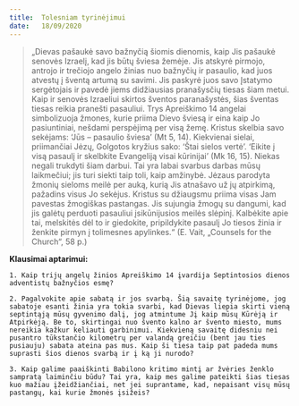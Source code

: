 ```yaml
---
title:  Tolesniam tyrinėjimui
date:   18/09/2020
---
```


> <p></p>
> „Dievas pašaukė savo bažnyčią šiomis dienomis, kaip Jis pašaukė senovės Izraelį, kad jis būtų šviesa žemėje. Jis atskyrė pirmojo, antrojo ir trečiojo angelo žinias nuo bažnyčių ir pasaulio, kad juos atvestų į šventą artumą su savimi. Jis paskyrė juos savo Įstatymo sergėtojais ir pavedė jiems didžiausias pranašysčių tiesas šiam metui. Kaip ir senovės Izraeliui skirtos šventos paranašystės, šias šventas tiesas reikia pranešti pasauliui. Trys Apreiškimo 14 angelai simbolizuoja žmones, kurie priima Dievo šviesą ir eina kaip Jo pasiuntiniai, nešdami perspėjimą per visą žemę. Kristus skelbia savo sekėjams: ‘Jūs – pasaulio šviesa’ (Mt 5, 14). Kiekvienai sielai, priimančiai Jėzų, Golgotos kryžius sako: ‘Štai sielos vertė’. ‘Eikite į visą pasaulį ir skelbkite Evangeliją visai kūrinijai’ (Mk 16, 15). Niekas negali trukdyti šiam darbui. Tai yra labai svarbus darbas mūsų laikmečiui; jis turi siekti taip toli, kaip amžinybė. Jėzaus parodyta žmonių sieloms meilė per auką, kurią Jis atnašavo už jų atpirkimą, pažadins visus Jo sekėjus. Kristus su džiaugsmu priima visas Jam pavestas žmogiškas pastangas. Jis sujungia žmogų su dangumi, kad jis galėtų perduoti pasauliui įsikūnijusios meilės slėpinį. Kalbėkite apie tai, melskitės dėl to ir giedokite, pripildykite pasaulį Jo tiesos žinia ir ženkite pirmyn į tolimesnes apylinkes.“ (E. Vait, „Counsels for the Church“, 58 p.)

**Klausimai aptarimui:**

`1. Kaip trijų angelų žinios Apreiškimo 14 įvardija Septintosios dienos adventistų bažnyčios esmę?`

`2. Pagalvokite apie sabatą ir jos svarbą. Šią savaitę tyrinėjome, jog sabatoje esanti žinia yra tokia svarbi, kad Dievas liepia skirti vieną septintąją mūsų gyvenimo dalį, jog atmintume Jį kaip mūsų Kūrėją ir Atpirkėją. Be to, skirtingai nuo švento kalno ar švento miesto, mums nereikia kažkur keliauti garbinimui. Kiekvieną savaitę didesniu nei pusantro tūkstančio kilometrų per valandą greičiu (bent jau ties pusiauju) sabata ateina pas mus. Kaip ši tiesa taip pat padeda mums suprasti šios dienos svarbą ir į ką ji nurodo?`

`3. Kaip galime paaiškinti Babilono kritimo mintį ar žvėries ženklo sampratą laiminčiu būdu? Tai yra, kaip mes galime pateikti šias tiesas kuo mažiau įžeidžiančiai, net jei suprantame, kad, nepaisant visų mūsų pastangų, kai kurie žmonės įsižeis?`
